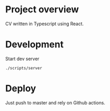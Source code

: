 # Project overview

CV written in Typescript using React.

# Development

Start dev server

```
./scripts/server
```

# Deploy

Just push to master and rely on Github actions.
